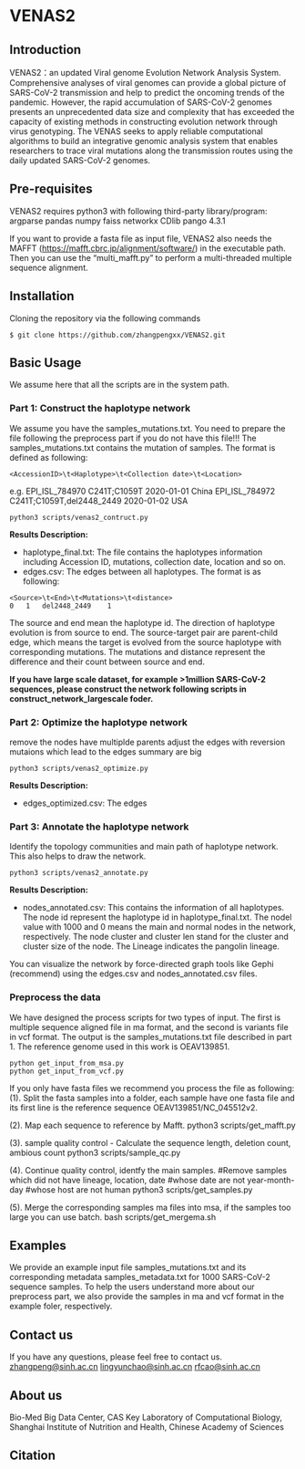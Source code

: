 # VENAS2

## Introduction

VENAS2：an updated Viral genome Evolution Network Analysis System.
Comprehensive analyses of viral genomes can provide a global picture of SARS-CoV-2 transmission and help to predict the oncoming trends of the pandemic. However, the rapid accumulation of SARS-CoV-2 genomes presents an unprecedented data size and complexity that has exceeded the capacity of existing methods in constructing evolution network through virus genotyping. The VENAS seeks to apply reliable computational algorithms to build an integrative genomic analysis system that enables researchers to trace viral mutations along the transmission routes using the daily updated SARS-CoV-2 genomes.


## Pre-requisites
VENAS2 requires python3 with following third-party library/program:
argparse
pandas
numpy
faiss
networkx
CDlib
pango 4.3.1

If you want to provide a fasta file as input file, VENAS2 also needs the MAFFT (<https://mafft.cbrc.jp/alignment/software/>) in the executable path. Then you can use the “multi_mafft.py” to perform a multi-threaded multiple sequence alignment.


## Installation
Cloning the repository via the following commands 
```
$ git clone https://github.com/zhangpengxx/VENAS2.git
```

## Basic Usage
We assume here that all the scripts are in the system path.


### Part 1: Construct the haplotype network 
We assume you have the samples_mutations.txt. You need to prepare the file following the preprocess part if you do not have this file!!!
The samples_mutations.txt contains the mutation of samples. The format is defined as following:
```
<AccessionID>\t<Haplotype>\t<Collection date>\t<Location>
```
e.g. 
EPI_ISL_784970	C241T;C1059T 2020-01-01	China
EPI_ISL_784972	C241T;C1059T,del2448_2449 2020-01-02 USA


```
python3 scripts/venas2_contruct.py
```
**Results Description:**
*	haplotype_final.txt: The file contains the haplotypes information including Accession ID, mutations, collection date, location and so on.
*	edges.csv: The edges between all haplotypes. The format is as following:
```
<Source>\t<End>\t<Mutations>\t<distance>
0	1 	del2448_2449 	1
```
The source and end mean the haplotype id. The direction of haplotype evolution is from source to end. The source-target pair are parent-child edge, which means the target is evolved from the source haplotype with corresponding mutations. The mutations and distance represent the difference and their count between source and end.


**If you have large scale dataset, for example >1million SARS-CoV-2 sequences, please construct the network following scripts in construct_network_largescale foder.**


### Part 2: Optimize the haplotype network 

remove the nodes have multiplde parents
adjust the edges with reversion mutaions which lead to the edges summary are big

```
python3 scripts/venas2_optimize.py
```
**Results Description:**
*	edges_optimized.csv: The edges


### Part 3: Annotate the haplotype network
Identify the topology communities and main path of haplotype network. This also helps to draw the network.
```
python3 scripts/venas2_annotate.py
```
**Results Description:**
*	nodes_annotated.csv: This contains the information of all haplotypes. The node id represent the haplotype id in haplotype_final.txt. The nodel value with 1000 and 0 means the main and normal nodes in the network, respectively. The node cluster and cluster len stand for the cluster and cluster size of the node. The Lineage indicates the pangolin lineage.

You can visualize the network by force-directed graph tools like Gephi (recommend) using the edges.csv and nodes_annotated.csv files.


### Preprocess the data
We have designed the process scripts for two types of input. The first is multiple sequence aligned file in ma format, and the second is variants file in vcf format. The output is the samples_mutations.txt file described in part 1. 
The reference genome used in this work is OEAV139851. 

```
python get_input_from_msa.py
python get_input_from_vcf.py
```

If you only have fasta files we recommend you process the file as following:
(1). Split the fasta samples into a folder, each sample have one fasta file and its first line is the reference sequence OEAV139851/NC_045512v2.

(2). Map each sequence to reference by Mafft.
python3 scripts/get_mafft.py

(3). sample quality control - Calculate the sequence length, deletion count, ambious count
python3 scripts/sample_qc.py

(4). Continue quality control, identfy the main samples.
#Remove samples which did not have lineage, location, date
#whose date are not year-month-day
#whose host are not human
python3 scripts/get_samples.py

(5). Merge the corresponding samples ma files into msa, if the samples too large you can use batch.
bash scripts/get_mergema.sh 


## Examples
We provide an example input file samples_mutations.txt and its corresponding metadata samples_metadata.txt for 1000 SARS-CoV-2 sequence samples. 
To help the users understand more about our preprocess part, we also provide the samples in ma and vcf format in the example foler, respectively.


## Contact us
If you have any questions, please feel free to contact us. 
zhangpeng@sinh.ac.cn
lingyunchao@sinh.ac.cn
rfcao@sinh.ac.cn

## About us
Bio-Med Big Data Center, CAS Key Laboratory of Computational Biology, Shanghai Institute of Nutrition and Health, Chinese Academy of Sciences

## Citation

